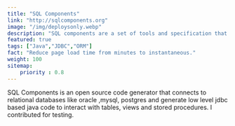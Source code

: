 ```yaml
---
title: "SQL Components"
link: "http://sqlcomponents.org"
image: "/img/deploysonly.webp"
description: "SQL components are a set of tools and specification that allow you to create new custom, reusable, encapsulated SQL Blocks to use Java apps."
featured: true
tags: ["Java","JDBC","ORM"]
fact: "Reduce page load time from minutes to instantaneous."
weight: 100
sitemap: 
    priority : 0.8
---
```


SQL Components is an open source code generator that connects
to relational databases like oracle ,mysql, postgres and generate low level jdbc based
java code to interact with tables, views and stored procedures. I contributed for
testing.
